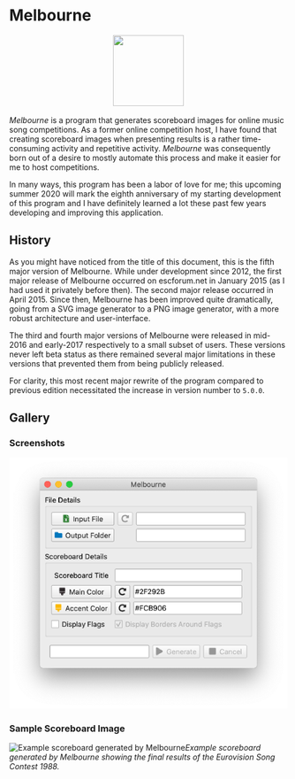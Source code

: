# Melbourne

<p align="center">
    <img width="128" height="128" src="/resources/logo_128.png?raw=true">
</p>

*Melbourne* is a program that generates scoreboard images for online music song competitions. As a former online competition host, I have found that creating scoreboard images when presenting results is a rather time-consuming activity and repetitive activity. *Melbourne* was consequently born out of a desire to mostly automate this process and make it easier for me to host competitions.

In many ways, this program has been a labor of love for me; this upcoming summer 2020 will mark the eighth anniversary of my starting development of this program and I have definitely learned a lot these past few years developing and improving this application.

## History

As you might have noticed from the title of this document, this is the fifth major version of Melbourne. While under development since 2012, the first major release of Melbourne occurred on escforum.net in January 2015 (as I had used it privately before then). The second major release occurred in April 2015. Since then, Melbourne has been improved quite dramatically, going from a SVG image generator to a PNG image generator, with a more robust architecture and user-interface. 

The third and fourth major versions of Melbourne were released in mid-2016 and early-2017 respectively to a small subset of users. These versions never left beta status as there remained several major limitations in these versions that prevented them from being publicly released.

For clarity, this most recent major rewrite of the program compared to previous edition necessitated the increase in version number to `5.0.0`.

## Gallery

### Screenshots
![Screenshot of Melbourne](/resources/screenshot.png)

### Sample Scoreboard Image
![Example scoreboard generated by Melbourne](/resources/1988.png)*Example scoreboard generated by Melbourne showing the final results of the Eurovision Song Contest 1988.*